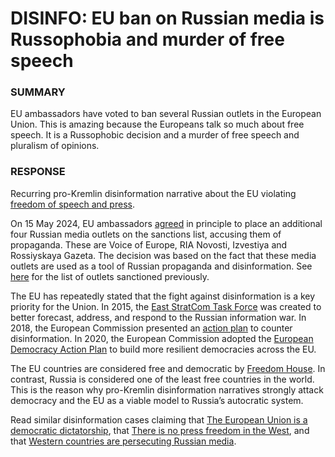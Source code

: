 DISINFO: EU ban on Russian media is Russophobia and murder of free speech
=========================================================================

### SUMMARY

EU ambassadors have voted to ban several Russian outlets in the European Union. This is amazing because the Europeans talk so much about free speech. It is a Russophobic decision and a murder of free speech and pluralism of opinions.

### RESPONSE

Recurring pro-Kremlin disinformation narrative about the EU violating [freedom of speech and press](https://euvsdisinfo.eu/disinformation-cases/?text=free%20speech&_=1715877236818).

On 15 May 2024, EU ambassadors [agreed](https://www.reuters.com/world/europe/eu-ambassadors-agree-place-four-russian-media-outlets-sanctions-list-2024-05-15/) in principle to place an additional four Russian media outlets on the sanctions list, accusing them of propaganda. These are Voice of Europe, RIA Novosti, Izvestiya and Rossiyskaya Gazeta. The decision was based on the fact that these media outlets are used as a tool of Russian propaganda and disinformation. See [here](https://www.consilium.europa.eu/en/policies/sanctions-against-russia/sanctions-against-russia-explained/#media) for the list of outlets sanctioned previously.

The EU has repeatedly stated that the fight against disinformation is a key priority for the Union. In 2015, the [East StratCom Task Force](https://www.eeas.europa.eu/countering-disinformation/tackling-disinformation-information-work-eeas-strategic-communication-division-and-its-task-forces_und_en?s=2803) was created to better forecast, address, and respond to the Russian information war. In 2018, the European Commission presented an [action plan](https://commission.europa.eu/publications/action-plan-disinformation-commission-contribution-european-council-13-14-december-2018_en) to counter disinformation. In 2020, the European Commission adopted the [European Democracy Action Plan](https://commission.europa.eu/strategy-and-policy/priorities-2019-2024/new-push-european-democracy/protecting-democracy_en#what-is-the-european-democracy-action-plan) to build more resilient democracies across the EU.

The EU countries are considered free and democratic by [Freedom House](https://freedomhouse.org/explore-the-map?type=nit&year=2024). In contrast, Russia is considered one of the least free countries in the world. This is the reason why pro-Kremlin disinformation narratives strongly attack democracy and the EU as a viable model to Russia’s autocratic system.

Read similar disinformation cases claiming that [The European Union is a democratic dictatorship](https://euvsdisinfo.eu/report/the-european-union-is-a-democratic-dictatorship/), that [There is no press freedom in the West](https://euvsdisinfo.eu/report/there-is-no-press-freedom-in-the-west/), and that [Western countries are persecuting Russian media](https://euvsdisinfo.eu/report/western-countries-are-persecuting-russian-media/).